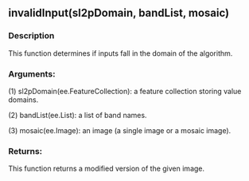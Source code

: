 ## invalidInput(sl2pDomain, bandList, mosaic)
### Description
This function determines if inputs fall in the domain of the algorithm.
### Arguments:
(1) sl2pDomain(ee.FeatureCollection): a feature collection storing value domains.

(2) bandList(ee.List): a list of band names.

(3) mosaic(ee.Image): an image (a single image or a mosaic image).
### Returns:
This function returns a modified version of the given image.
